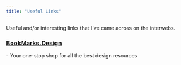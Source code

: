 ```yaml
---
title: "Useful Links"
---
```


Useful and/or interesting links that I've came across on the interwebs.

<h3><a href="https://www.bookmarks.design/" target="_blank" rel="noopener noreferrer">BookMarks.Design</a></h3>
- Your one-stop shop for all the best design resources
